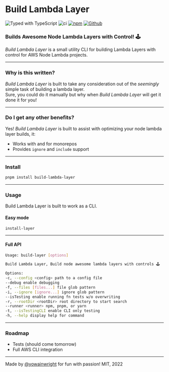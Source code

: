 # Build Lambda Layer

![Typed with TypeScript](https://flat.badgen.net/badge/icon/Typed?icon=typescript&label&labelColor=blue&color=555555)
![ci](https://github.com/yowainwright/build-lambda-layer/actions/workflows/ci.yml/badge.svg)
[![npm](https://img.shields.io/npm/v/build-lambda-layer)](https://www.npmjs.com/package/build-lambda-layer)
[![Github](https://badgen.net/badge/icon/github?icon=github&label&color=black)](https://github.com/yowainwright/build-lambda-layer)

### Builds Awesome Node Lambda Layers with Control! 🕹

_Build Lambda Layer_ is a small utility CLI for building Lambda Layers with control for AWS Node Lambda projects.

---

### Why is this written?

_Build Lambda Layer_ is built to take any consideration out of the _seemingly_ simple task of building a lambda layer.<br>
Sure, you could do it manually but why when _Build Lambda Layer_ will get it done it for you!

---

### Do I get any other benefits?

Yes! _Build Lambda Layer_ is built to assist with optimizing your node lambda layer builds, it:

- Works with and for monorepos
- Provides `ignore` and `include` support

---

### Install

```sh
pnpm install build-lambda-layer
```

---

### Usage

Build Lambda Layer is built to work as a CLI.

#### Easy mode

```sh
install-layer
```

---

#### Full API

```sh
Usage: build-layer [options]

Build Lambda Layer, Build node awesome lambda layers with controls 🕹

Options:
-c, --config <config> path to a config file
--debug enable debugging
-f, --files [files...] file glob pattern
-i, --ignore [ignore...] ignore glob pattern
--isTesting enable running fn tests w/o overwriting
-r, --rootDir <rootDir> root directory to start search
--runner <runner> npm, pnpm, or yarn
-t, --isTestingCLI enable CLI only testing
-h, --help display help for command
```

---

### Roadmap

- Tests (should come tomorrow)
- Full AWS CLI integration

---

Made by [@yowainwright](https://github.com/yowainwright) for fun with passion! MIT, 2022
